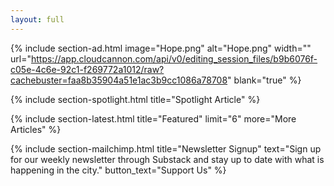 ```yaml
---
layout: full
---
```

{% include section-ad.html image="Hope.png" alt="Hope.png" width="" url="https://app.cloudcannon.com/api/v0/editing_session_files/b9b6076f-c05e-4c6e-92c1-f269772a1012/raw?cachebuster=faa8b35904a51e1ac3b9cc1086a78708" blank="true" %}

{% include section-spotlight.html title="Spotlight Article" %}

{% include section-latest.html title="Featured" limit="6" more="More Articles" %}

{% include section-mailchimp.html title="Newsletter Signup" text="Sign up for our weekly newsletter through Substack and stay up to date with what is happening in the city." button_text="Support Us" %}